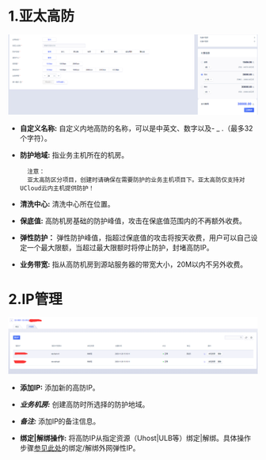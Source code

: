 

# 1.亚太高防
![](/images/uads/opintro/game/亚太高防.png)
- **自定义名称:** 自定义内地高防的名称，可以是中英文、数字以及- \_ .（最多32个字符）。

- **防护地域:** 指业务主机所在的机房。

        注意：
        亚太高防区分项目，创建时请确保在需要防护的业务主机项目下。亚太高防仅支持对UCloud云内主机提供防护！

- **清洗中心:** 清洗中心所在位置。

- **保底值:** 高防机房基础的防护峰值，攻击在保底值范围内的不再额外收费。

- **弹性防护：** 弹性防护峰值，指超过保底值的攻击将按天收费，用户可以自己设定一个最大限额，当超过最大限额时将停止防护，封堵高防IP。

- **业务带宽:** 指从高防机房到源站服务器的带宽大小，20M以内不另外收费。

# 2.IP管理
![](/images/uads/opintro/game/IPmangage.png)
- **添加IP:** 添加新的高防IP。
- ***业务机房:*** 创建高防时所选择的防护地域。
- ***备注:*** 添加IP的备注信息。

- **绑定|解绑操作:** 将高防IP从指定资源（Uhost|ULB等）绑定|解绑。具体操作步骤[参见此处](/unet/eip/guide)的绑定/解绑外网弹性IP。

